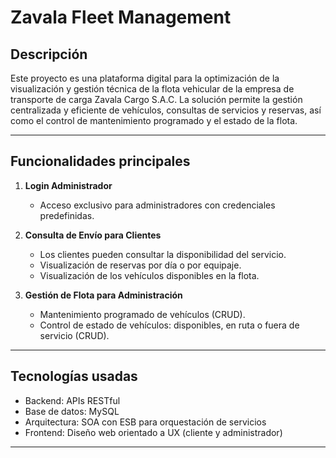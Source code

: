 # Zavala Fleet Management

## Descripción
Este proyecto es una plataforma digital para la optimización de la visualización y gestión técnica de la flota vehicular de la empresa de transporte de carga Zavala Cargo S.A.C. La solución permite la gestión centralizada y eficiente de vehículos, consultas de servicios y reservas, así como el control de mantenimiento programado y el estado de la flota.

---

## Funcionalidades principales

1. **Login Administrador**  
   - Acceso exclusivo para administradores con credenciales predefinidas.

2. **Consulta de Envío para Clientes**  
   - Los clientes pueden consultar la disponibilidad del servicio.  
   - Visualización de reservas por día o por equipaje.  
   - Visualización de los vehículos disponibles en la flota.

3. **Gestión de Flota para Administración**  
   - Mantenimiento programado de vehículos (CRUD).  
   - Control de estado de vehículos: disponibles, en ruta o fuera de servicio (CRUD).

---

## Tecnologías usadas

- Backend: APIs RESTful  
- Base de datos: MySQL  
- Arquitectura: SOA con ESB para orquestación de servicios  
- Frontend: Diseño web orientado a UX (cliente y administrador)

---


